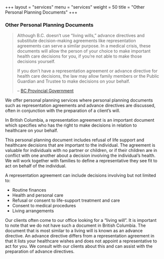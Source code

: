 +++
layout = "services"
menu = "services"
weight = 50
title = "Other Personal Planning Documents"
+++

### Other Personal Planning Documents

> Although B.C. doesn’t use “living wills,” advance directives and substitute decision-making agreements
> like representation agreements can serve a similar purpose. In a medical crisis, these documents will
> allow the person of your choice to make important health care decisions for you, if you’re not able to
> make those decisions yourself.
>
> If you don’t have a representation agreement or advance directive for health care decisions, the law may
> allow family members or the Public Guardian and Trustee to make decisions on your behalf.
>
> – [BC Provincial Government](https://www2.gov.bc.ca/gov/content/family-social-supports/seniors/financial-legal-matters/wills-and-estate-planning)

We offer personal planning services where personal planning documents such as representation
agreements and advance directives are discussed, often in conjunction with the preparation of a client’s
will.

In British Columbia, a representation agreement is an important document which specifies who has the
right to make decisions in relation to healthcare on your behalf.

This personal planning document includes refusal of life support and healthcare decisions that are
important to the individual. The agreement is valuable for individuals with no partner or children, or if
their children are in conflict with one another about a decision involving the individual’s health.
We will work together with families to define a representative they see fit to act on behalf of the
individual.

A representation agreement can include decisions involving but not limited to:

- Routine finances
- Health and personal care
- Refusal or consent to life-support treatment and care
- Consent to medical procedures
- Living arrangements

Our clients often come to our office looking for a “living will”. It is important to note that we do not have
such a document in British Columbia. The document that is most similar to a living will is known as an
advance directive. An advance directive differs from a representation agreement in that it lists your healthcare
wishes and does not appoint a representative to act for you. We consult with our clients about this and
can assist with the preparation of advance directives.
